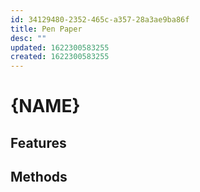 ```yaml
---
id: 34129480-2352-465c-a357-28a3ae9ba86f
title: Pen Paper
desc: ""
updated: 1622300583255
created: 1622300583255
---
```


<!-- see [[pkm.tools.dendron]] for an example -->

# {NAME}

<!-- Short description about what this tool does. Ideally include a screenshot -->

## Features

<!-- What primary features does this tool have-->

## Methods

<!-- What [[pkm.methods]] is this tool well suited for?-->
